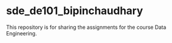 # sde_de101_bipinchaudhary
This repository is for sharing the assignments for the course Data Engineering.
